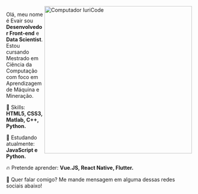 <img src="https://raw.githubusercontent.com/MicaelliMedeiros/micaellimedeiros/master/image/computer-illustration.png" min-width="400px" max-width="400px" width="400px" align="right" alt="Computador IuriCode">

<p align="left">
  Olá, meu nome é Evair sou <strong>Desenvolvedor Front-end</strong> e <strong>Data Scientist</strong>.<br>
  Estou cursando Mestrado em Ciência da Computação com foco em Aprendizagem de Máquina e Mineração.
</p>

<p align="left">
  🚀 Skills: <strong>HTML5, CSS3, Matlab, C++, Python.</strong>
</p>

<p align="left">
  🌈 Estudando atualmente: <strong>JavaScript e Python.</strong>
</p>

<p align="left">
  🔥 Pretende aprender: <strong> Vue.JS, React Native, Flutter.</strong>
</p>

<p align="left">
💌  Quer falar comigo? Me mande mensagem em alguma dessas redes sociais abaixo!
</p>
  
 </p>
 
 

